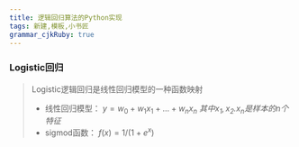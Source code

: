 ```yaml
---
title: 逻辑回归算法的Python实现
tags: 新建,模板,小书匠
grammar_cjkRuby: true
---
```



### Logistic回归
> Logistic逻辑回归是线性回归模型的一种函数映射
> * 线性回归模型：
>   $y=w_0 + w_1x_1+...+w_nx_n$
>   *其中$x_1,x_2.x_n$是样本的n个特征*
> * sigmod函数：
>   $f(x)=1/(1+e^x)$